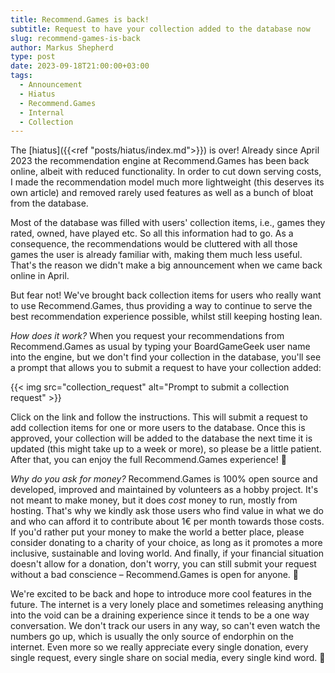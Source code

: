 ```yaml
---
title: Recommend.Games is back!
subtitle: Request to have your collection added to the database now
slug: recommend-games-is-back
author: Markus Shepherd
type: post
date: 2023-09-18T21:00:00+03:00
tags:
  - Announcement
  - Hiatus
  - Recommend.Games
  - Internal
  - Collection
---
```


The [hiatus]({{<ref "posts/hiatus/index.md">}}) is over! Already since April 2023 the recommendation engine at Recommend.Games has been back online, albeit with reduced functionality. In order to cut down serving costs, I made the recommendation model much more lightweight (this deserves its own article) and removed rarely used features as well as a bunch of bloat from the database.

Most of the database was filled with users' collection items, i.e., games they rated, owned, have played etc. So all this information had to go. As a consequence, the recommendations would be cluttered with all those games the user is already familiar with, making them much less useful. That's the reason we didn't make a big announcement when we came back online in April.

But fear not! We've brought back collection items for users who really want to use Recommend.Games, thus providing a way to continue to serve the best recommendation experience possible, whilst still keeping hosting lean.

*How does it work?* When you request your recommendations from Recommend.Games as usual by typing your BoardGameGeek user name into the engine, but we don't find your collection in the database, you'll see a prompt that allows you to submit a request to have your collection added:

{{< img src="collection_request" alt="Prompt to submit a collection request" >}}

Click on the link and follow the instructions. This will submit a request to add collection items for one or more users to the database. Once this is approved, your collection will be added to the database the next time it is updated (this might take up to a week or more), so please be a little patient. After that, you can enjoy the full Recommend.Games experience! 🤩

*Why do you ask for money?* Recommend.Games is 100% open source and developed, improved and maintained by volunteers as a hobby project. It's not meant to make money, but it does *cost* money to run, mostly from hosting. That's why we kindly ask those users who find value in what we do and who can afford it to contribute about 1€ per month towards those costs. If you'd rather put your money to make the world a better place, please consider donating to a charity of your choice, as long as it promotes a more inclusive, sustainable and loving world. And finally, if your financial situation doesn't allow for a donation, don't worry, you can still submit your request without a bad conscience – Recommend.Games is open for anyone. 🤗

We're excited to be back and hope to introduce more cool features in the future. The internet is a very lonely place and sometimes releasing anything into the void can be a draining experience since it tends to be a one way conversation. We don't track our users in any way, so can't even watch the numbers go up, which is usually the only source of endorphin on the internet. Even more so we really appreciate every single donation, every single request, every single share on social media, every single kind word. 🥰
